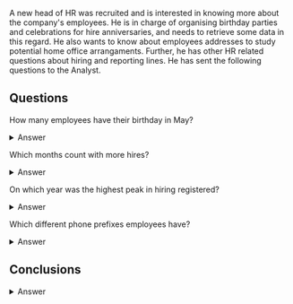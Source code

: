 A new head of HR was recruited and is interested in knowing more about the company's employees. He is in charge of organising birthday parties and celebrations for hire anniversaries, and needs to retrieve some data in this regard. He also wants to know about employees addresses to study potential home office arrangaments. Further, he has other HR related questions about hiring and reporting lines. He has sent the following questions to the Analyst. 

## Questions 


How many employees have their birthday in May?

  
<details>

  <summary>Answer</summary>
  

```
Two employees have their birthday in May.
```
Code

```ruby

SELECT
  COUNT(NEWDATE) AS NUMBER_OF_EMPLOYEES_BIRTHDAY_MAY
FROM
  (SELECT
    SUBSTRING(date(HireDate),6,2) AS NEWDATE
  FROM
    Employee
  WHERE
    NEWDATE = '05')

```
</details>

Which months count with more hires?
  
<details>

  <summary>Answer</summary>
  

```
October and May with 2 hires each
```
Code

```ruby
SELECT
  SUBSTRING(date(HireDate),6,2) AS MONTH,
  COUNT(HireDate) as NUMBER_OF_HIRES
FROM
  Employee
GROUP BY
  MONTH 
ORDER BY
  2 DESC

```
</details>

On which year was the highest peak in hiring registered?

<details>

  <summary>Answer</summary>
  

```
The highest peak in hiring was registered during 2003 and 2002 with 3 hires each year. 
```
Code

```ruby
SELECT
  SUBSTRING(date(HireDate),0,5) AS HIRE_YEAR,
  COUNT(HireDate)
FROM
  Employee
GROUP BY
  HIRE_YEAR
ORDER BY
  2 DESC

```
</details>


Which different phone prefixes employees have?

<details>

  <summary>Answer</summary>
  

```
2
```
Code

```ruby
SELECT

```
</details>



## Conclusions 

<details>

  <summary>Answer</summary>
  

```
2
```
